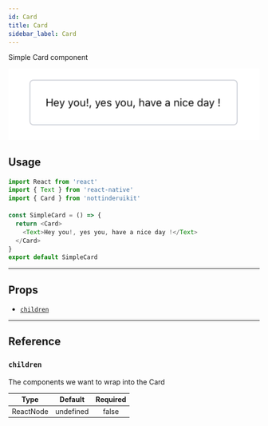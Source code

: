 ```yaml
---
id: Card
title: Card
sidebar_label: Card
---
```


Simple Card component

![Card_example](assets/images/Card.png)


## Usage

```js 
import React from 'react'
import { Text } from 'react-native'
import { Card } from 'nottinderuikit'

const SimpleCard = () => {
  return <Card>
    <Text>Hey you!, yes you, have a nice day !</Text>
  </Card>
}
export default SimpleCard
```

---

## Props

- [`children`](#children)

---
## Reference


### `children`

The components we want to wrap into the Card

|  Type     | Default       | Required |
| :-------: | :-----------: | :------: |
| ReactNode |   undefined   |  false    |
